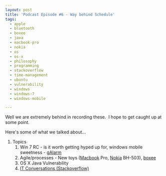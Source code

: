 ```yaml
---
layout: post
title: 'Podcast Episode #6 - Way behind Schedule'
tags:
  - apple
  - bluetooth
  - boxee
  - java
  - macbook-pro
  - nokia
  - os
  - os-x
  - philosophy
  - programming
  - stackoverflow
  - time-management
  - ubuntu
  - vulnerability
  - windows
  - windows-7
  - windows-mobile

---
```


Well we are extremely behind in recording these.  I hope to get caught up at some point.

Here's some of what we talked about...
<ol>
	<li>Topics
<ol>
	<li>Win 7 RC - is it worth getting hyped up for, windows mobile sweetness - <a title="gAlarm and gRemote GBM Software" href="http://gbmsoftware.com/">gAlarm</a></li>
	<li>Agile/processes - New toys (<a class="wikinvest-suggestion-link" href="http://www.wikinvest.com/stock/Apple_(AAPL)" target="_blank">Macbook</a> Pro, <a class="wikinvest-suggestion-link" href="http://www.wikinvest.com/stock/Nokia_(NOK)" target="_blank">Nokia</a> BH-503), <a title="Boxee Tv is a cool media application" href="http://boxee.tv">boxee</a></li>
	<li>OS X Java Vulnerability</li>
	<li><a title="Stackoverflow Podcast" href="http://itc.conversationsnetwork.org/series/stackoverflow.html">IT Conversations (Stackoverflow)</a></li>
</ol>
</li>
</ol>
